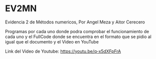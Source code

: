 # EV2MN

Evidencia 2 de Métodos numericos, Por Angel Meza y Aitor Cerecero 

Programas por cada uno donde podra comprobar el funcionamiento de cada uno y el FullCode donde se encuentra en el formato que se pidio al igual que el documento y el Video en YouTube


Link del Video de Youtube: https://youtu.be/q-x5dXFpFrA
